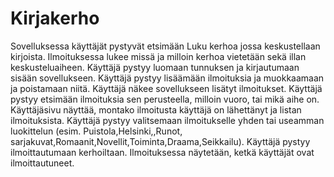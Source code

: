 # Kirjakerho

Sovelluksessa käyttäjät pystyvät etsimään Luku kerhoa jossa keskustellaan kirjoista. Ilmoituksessa lukee missä ja milloin kerhoa vietetään sekä illan keskusteluaiheen.
Käyttäjä pystyy luomaan tunnuksen ja kirjautumaan sisään sovellukseen.
Käyttäjä pystyy lisäämään ilmoituksia ja muokkaamaan ja poistamaan niitä.
Käyttäjä näkee sovellukseen lisätyt ilmoitukset.
Käyttäjä pystyy etsimään ilmoituksia sen perusteella, milloin vuoro, tai mikä aihe on.
Käyttäjäsivu näyttää, montako ilmoitusta käyttäjä on lähettänyt ja listan ilmoituksista.
Käyttäjä pystyy valitsemaan ilmoitukselle yhden tai useamman luokittelun (esim. Puistola,Helsinki,,Runot, sarjakuvat,Romaanit,Novellit,Toiminta,Draama,Seikkailu).
Käyttäjä pystyy ilmoittautumaan kerhoiltaan. Ilmoituksessa näytetään, ketkä käyttäjät ovat ilmoittautuneet.

